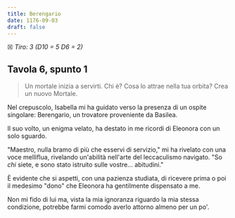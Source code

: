 ```yaml
---
title: Berengario
date: 1176-09-03
draft: false
---
```


☒ _Tiro: 3 (D10 = 5 D6 = 2)_

## Tavola 6, spunto 1

> Un mortale inizia a servirti. Chi è? Cosa lo attrae nella tua orbita? Crea un nuovo Mortale.

Nel crepuscolo, Isabella mi ha guidato verso la presenza di un ospite singolare: Berengario, un trovatore proveniente da Basilea.

Il suo volto, un enigma velato, ha destato in me ricordi di Eleonora con un solo sguardo.

"Maestro, nulla bramo di più che esservi di servizio," mi ha rivelato con una voce melliflua, rivelando un'abilità nell'arte del leccaculismo navigato. "So _chi_ siete, e sono stato istruito sulle vostre... abitudini."

È evidente che si aspetti, con una pazienza studiata, di ricevere prima o poi il medesimo "dono" che Eleonora ha gentilmente dispensato a me.

Non mi fido di lui ma, vista la mia ignoranza riguardo la mia stessa condizione, potrebbe farmi comodo averlo attorno almeno per un po'.
